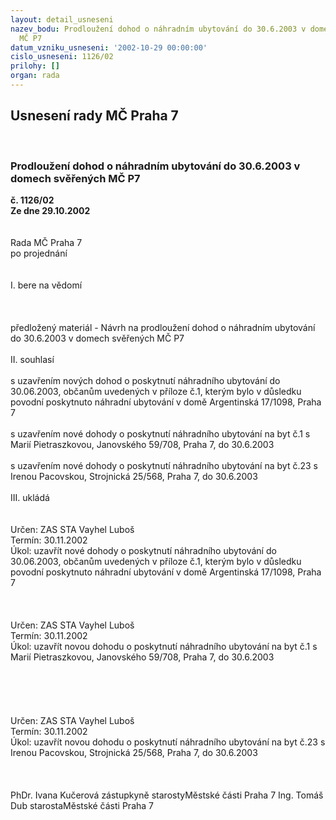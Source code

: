 ```yaml
---
layout: detail_usneseni
nazev_bodu: Prodloužení dohod o náhradním ubytování do 30.6.2003 v domech svěřených
  MČ P7
datum_vzniku_usneseni: '2002-10-29 00:00:00'
cislo_usneseni: 1126/02
prilohy: []
organ: rada
---
```

<div id="ucUsn_pList" class="usn">
	<span><h2>Usnesení rady MČ Praha 7 </h2>
<br></span><div class="standBody">
<span><h3>Prodloužení dohod o náhradním ubytování do 30.6.2003 v domech svěřených MČ P7</h3></span><div class="center">
		<strong>č. 1126/02</strong><br>
	</div>
<div class="center">
		<strong>Ze dne 29.10.2002</strong><br><br>
	</div>
<br>Rada MČ Praha 7<br>po projednání<br><br><br>I.	bere na vědomí<br><br> <br><br>předložený materiál - Návrh na prodloužení dohod o náhradním ubytování do 30.6.2003  v domech svěřených MČ P7<br><br>II.	souhlasí <br><br>s uzavřením nových dohod o poskytnutí náhradního ubytování do 30.06.2003, občanům uvedených v příloze č.1, kterým bylo v důsledku povodní poskytnuto náhradní ubytování v domě Argentinská 17/1098, Praha 7<br><br>s uzavřením nové dohody o poskytnutí náhradního ubytování na byt č.1 s Marií Pietraszkovou, Janovského 59/708, Praha 7, do 30.6.2003<br><br>s uzavřením nové dohody o poskytnutí náhradního ubytování na byt č.23 s Irenou Pacovskou, Strojnická 25/568, Praha 7, do 30.6.2003<br><br>III.	ukládá <br><br> <br>Určen:	ZAS STA Vayhel Luboš<br>Termín: 30.11.2002<br>Úkol:	uzavřít nové dohody o poskytnutí náhradního ubytování do 30.06.2003, občanům uvedených v příloze č.1, kterým bylo v důsledku povodní poskytnuto náhradní ubytování v domě Argentinská 17/1098, Praha 7<br> <br><br> <br>Určen:	ZAS STA Vayhel Luboš<br>Termín: 30.11.2002<br>Úkol:	uzavřít novou dohodu o poskytnutí náhradního ubytování na byt č.1 s Marií Pietraszkovou, Janovského 59/708, Praha 7, do 30.6.2003<br> <br><br><br><br> <br>Určen:	ZAS STA Vayhel Luboš<br>Termín: 30.11.2002<br>Úkol:	uzavřít novou dohodu o poskytnutí náhradního ubytování na byt č.23 s Irenou Pacovskou, Strojnická 25/568, Praha 7, do 30.6.2003<br> <br> <br>	<br>PhDr. Ivana Kučerová zástupkyně starostyMěstské části Praha 7	Ing. Tomáš Dub starostaMěstské části Praha 7<br>	<br><br>
</div>
</div>